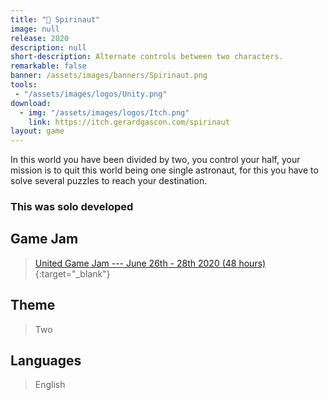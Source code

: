 ```yaml
---
title: "👻 Spirinaut"
image: null
release: 2020
description: null
short-description: Alternate controls between two characters.
remarkable: false
banner: /assets/images/banners/Spirinaut.png
tools:
 - "/assets/images/logos/Unity.png"
download:
  - img: "/assets/images/logos/Itch.png"
    link: https://itch.gerardgascon.com/spirinaut
layout: game
---
```


In this world you have been divided by two, you control your half, your mission is to quit this world being one single astronaut, for this you have to solve several puzzles to reach your destination.

### This was solo developed

## Game Jam

> [United Game Jam --- June 26th - 28th 2020 (48 hours)](https://itch.io/jam/united-game-jam-2020/){:target="_blank"}

## Theme

> Two

## Languages

> English

